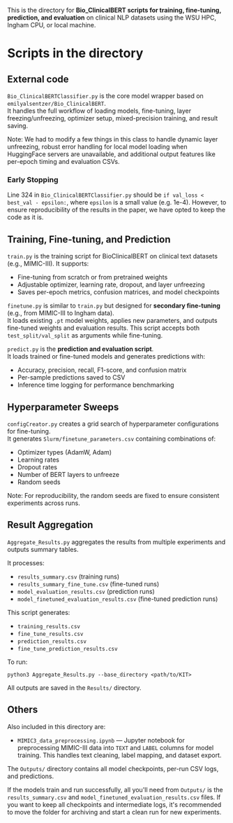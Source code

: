 This is the directory for **Bio_ClinicalBERT scripts for training, fine-tuning, prediction, and evaluation** on clinical NLP datasets using the WSU HPC, Ingham CPU, or local machine.

# Scripts in the directory

## External code

`Bio_ClinicalBERTClassifier.py` is the core model wrapper based on `emilyalsentzer/Bio_ClinicalBERT`.  
It handles the full workflow of loading models, fine-tuning, layer freezing/unfreezing, optimizer setup, mixed-precision training, and result saving. 

Note: We had to modify a few things in this class to handle dynamic layer unfreezing, robust error handling for local model loading when HuggingFace servers are unavailable, and additional output features like per-epoch timing and evaluation CSVs.

### Early Stopping

Line 324 in `Bio_ClinicalBERTClassifier.py` should be `if val_loss < best_val - epsilon:`, where `epsilon` is a small value (e.g. 1e-4). However, to ensure reproducibility of the results in the paper, we have opted to keep the code as it is.


## Training, Fine-tuning, and Prediction

`train.py` is the training script for BioClinicalBERT on clinical text datasets (e.g., MIMIC-III). It supports:

- Fine-tuning from scratch or from pretrained weights  
- Adjustable optimizer, learning rate, dropout, and layer unfreezing  
- Saves per-epoch metrics, confusion matrices, and model checkpoints  

`finetune.py` is similar to `train.py` but designed for **secondary fine-tuning** (e.g., from MIMIC-III to Ingham data).  
It loads existing `.pt` model weights, applies new parameters, and outputs fine-tuned weights and evaluation results. This script accepts both `test_split/val_split` as arguments while fine-tuning. 

`predict.py` is the **prediction and evaluation script**.  
It loads trained or fine-tuned models and generates predictions with:

- Accuracy, precision, recall, F1-score, and confusion matrix  
- Per-sample predictions saved to CSV  
- Inference time logging for performance benchmarking  


## Hyperparameter Sweeps

`configCreator.py` creates a grid search of hyperparameter configurations for fine-tuning.  
It generates `Slurm/finetune_parameters.csv` containing combinations of:

- Optimizer types (AdamW, Adam)  
- Learning rates  
- Dropout rates  
- Number of BERT layers to unfreeze  
- Random seeds  

Note: For reproducibility, the random seeds are fixed to ensure consistent experiments across runs.


## Result Aggregation

`Aggregate_Results.py` aggregates the results from multiple experiments and outputs summary tables.

It processes:

- `results_summary.csv` (training runs)  
- `results_summary_fine_tune.csv` (fine-tuned runs)  
- `model_evaluation_results.csv` (prediction runs)  
- `model_finetuned_evaluation_results.csv` (fine-tuned prediction runs)

This script generates:

- `training_results.csv`  
- `fine_tune_results.csv`  
- `prediction_results.csv`  
- `fine_tune_prediction_results.csv`

To run: 
```
python3 Aggregate_Results.py --base_directory <path/to/KIT>
```

All outputs are saved in the `Results/` directory.

## Others

Also included in this directory are:

* `MIMIC3_data_preprocessing.ipynb` — Jupyter notebook for preprocessing MIMIC-III data into `TEXT` and `LABEL` columns for model training. This handles text cleaning, label mapping, and dataset export.

The `Outputs/` directory contains all model checkpoints, per-run CSV logs, and predictions.  

If the models train and run successfully, all you'll need from `Outputs/` is the `results_summary.csv` and `model_finetuned_evaluation_results.csv` files. If you want to keep all checkpoints and intermediate logs, it's recommended to move the folder for archiving and start a clean run for new experiments.


